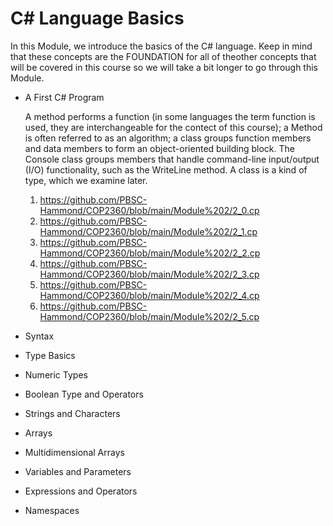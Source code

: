 # C# Language Basics


In this Module, we introduce the basics of the C# language. Keep in mind that these concepts are the FOUNDATION for all of theother concepts that will be covered in this course so we will take a bit longer to go through this Module.

* A First C# Program

  A method performs a function (in some languages the term function is used, they are interchangeable for the contect of this course); a Method is often referred to as an algorithm;  a class groups function members and data members to form an object-oriented building block. The Console class groups members that handle command-line input/output (I/O) functionality, such as the WriteLine method. A class is a kind of type, which we examine later.

  1. https://github.com/PBSC-Hammond/COP2360/blob/main/Module%202/2_0.cp
  2. https://github.com/PBSC-Hammond/COP2360/blob/main/Module%202/2_1.cp
  3. https://github.com/PBSC-Hammond/COP2360/blob/main/Module%202/2_2.cp
  4. https://github.com/PBSC-Hammond/COP2360/blob/main/Module%202/2_3.cp
  5. https://github.com/PBSC-Hammond/COP2360/blob/main/Module%202/2_4.cp
  6. https://github.com/PBSC-Hammond/COP2360/blob/main/Module%202/2_5.cp
* Syntax
* Type Basics
* Numeric Types
* Boolean Type and Operators
* Strings and Characters
* Arrays
* Multidimensional Arrays
* Variables and Parameters
* Expressions and Operators
* Namespaces

